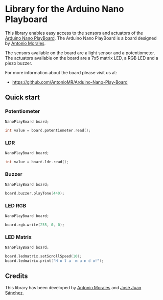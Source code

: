 # Library for the Arduino Nano Playboard

This library enables easy access to the sensors and actuators of the [Arduino Nano PlayBoard][1]. The Arduino Nano PlayBoard is a board designed by [Antonio Morales][2].

The sensors available on the board are a light sensor and a potentiometer. The actuators available on the board are a 7x5 matrix LED, a RGB LED and a piezo buzzer.

For more information about the board please visit us at:  

* https://github.com/AntonioMR/Arduino-Nano-Play-Board

## Quick start

### Potentiometer

```c++
NanoPlayBoard board;

int value = board.potentiometer.read();
```

### LDR

```c++
NanoPlayBoard board;

int value = board.ldr.read();
```

### Buzzer

```c++
NanoPlayBoard board;

board.buzzer.playTone(440);
```

### LED RGB

```c++
NanoPlayBoard board;

board.rgb.write(255, 0, 0);  
```

### LED Matrix

```c++
NanoPlayBoard board;

board.ledmatrix.setScrollSpeed(10);
board.ledmatrix.print("H o l a  m u n d o!");
```

## Credits

This library has been developed by [Antonio Morales][2] and [José Juan Sánchez][3].


[1]: http://github.com/AntonioMR/Arduino-Nano-Play-Board
[2]: http://twitter.com/antonio1010mr
[3]: http://josejuansanchez.org
